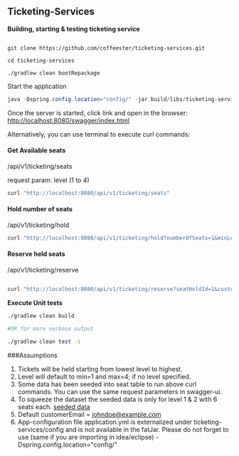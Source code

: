 ## Ticketing-Services

**Building, starting & testing ticketing service**

```shell

git clone https://github.com/coffeester/ticketing-services.git

cd ticketing-services

./gradlew clean bootRepackage

```

Start the application

```java
java -Dspring.config.location="config/" -jar build/libs/ticketing-services-0.0.1-SNAPSHOT.jar
```

Once the server is started, click link and open in the browser:
[http://localhost:8080/swagger/index.html](http://localhost:8080/swagger/index.html)


Alternatively, you can use terminal to execute curl commands:

#### Get Available seats
/api/v1/ticketing/seats

request param: level (1 to 4)

```sh
curl "http://localhost:8080/api/v1/ticketing/seats"
```


#### Hold number of seats
/api/v1/ticketing/hold

```sh
curl "http://localhost:8080/api/v1/ticketing/hold?numberOfSeats=1&minLevel=1&maxLevel=3&customerEmail=johndoe@example.com"

```

#### Reserve held seats
/api/v1/ticketing/reserve

```sh

curl "http://localhost:8080/api/v1/ticketing/reserve?seatHoldId=1&customerEmail=johndoe@example.com"

```
**Execute Unit tests**

```sh
./gradlew clean build

#OR for more verbose output

./gradlew clean test -i
```
###Assumptions

1. Tickets will be held starting from lowest level to highest.
2. Level will default to min=1 and max=4; if no level specified.
3. Some data has been seeded into seat table to run above curl commands. You can use the same request parameters in swagger-ui.
4. To squeeze the dataset the seeded data is only for level 1 & 2 with 6 seats each. [seeded data](https://github.com/coffeester/ticketing-services/blob/master/src/main/resources/import.sql)
5. Default customerEmail = johndoe@example.com
6. App-configuration file application.yml is externalized under ticketing-services/config and is not available in the fatJar. Please do not forget to use (same if you are importing in idea/eclipse) -Dspring.config.location="config/"  
